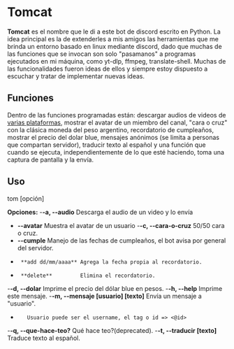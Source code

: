 # Tomcat

**Tomcat** es el nombre que le di a este bot de discord escrito en Python.
La idea principal es la de extenderles a mis amigos las herramientas que me brinda un entorno basado en linux mediante discord, dado que muchas de las funciones que se invocan son solo "pasamanos" a programas ejecutados en mi máquina, como yt-dlp, ffmpeg, translate-shell. Muchas de las funcionalidades fueron ideas de ellos y siempre estoy dispuesto a escuchar y tratar de implementar nuevas ideas.

## Funciones

Dentro de las funciones programadas están: descargar audios de videos de [varias plataformas](https://github.com/yt-dlp/yt-dlp/blob/master/supportedsites.md), mostrar el avatar de un miembro del canal, "cara o cruz" con la clásica moneda del peso argentino, recordatorio de cumpleaños, mostrar el precio del dolar blue, mensajes anónimos (se limita a personas que compartan servidor), traducir texto al español y una función que cuando se ejecuta, independientemente de lo que esté haciendo, toma una captura de pantalla y la envía.

## Uso

tom [opción]

**Opciones:**
-**-a, --audio**       Descarga el audio de un video y lo envía
-    **--avatar**      Muestra el avatar de un usuario
-**-c, --cara-o-cruz** 50/50 cara o cruz.
-    **--cumple**      Manejo de las fechas de cumpleaños, el bot avisa por general del servidor.
-      **add dd/mm/aaaa** Agrega la fecha propia al recordatorio.
-      **delete**         Elimina el recordatorio.
-**-d, --dolar**       Imprime el precio del dólar blue en pesos.
-**-h, --help**        Imprime este mensaje.
-**-m, --mensaje [usuario] [texto]** Envía un mensaje a "usuario".
-        Usuario puede ser el username, el tag o id => <@id>
-**-q, --que-hace-teo?** Qué hace teo?(deprecated).
-**-t, --traducir [texto]** Traduce texto al español.
